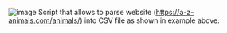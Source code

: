 ![image](https://user-images.githubusercontent.com/91605867/171403711-cec09524-431d-46bd-b1f5-856165be52e8.png)
Script that allows to parse website (https://a-z-animals.com/animals/) into CSV file as shown in example above.
